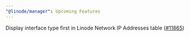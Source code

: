 ```yaml
---
"@linode/manager": Upcoming Features
---
```


Display interface type first in Linode Network IP Addresses table ([#11865](https://github.com/linode/manager/pull/11865))
